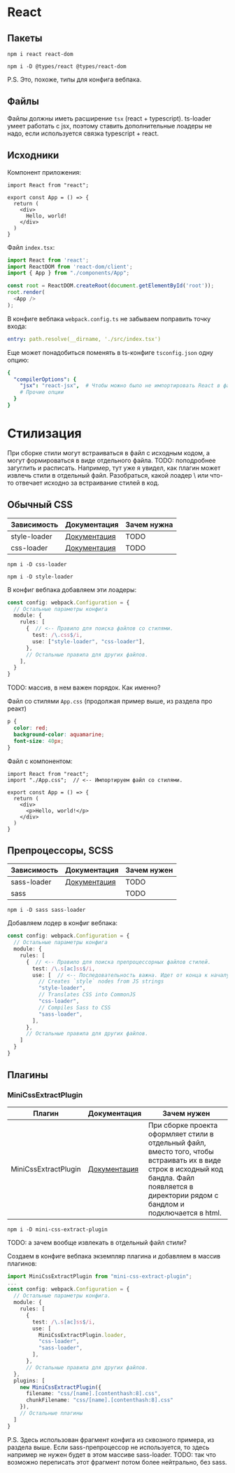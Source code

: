 # React

## Пакеты

```
npm i react react-dom
```

```
npm i -D @types/react @types/react-dom
```

P.S. Это, похоже, типы для конфига вебпака.

## Файлы

Файлы должны иметь расширение `tsx` (react + typescript). ts-loader умеет работать с jsx, поэтому ставить дополнительные лоадеры не надо, если используется связка typescript + react.

## Исходники

Компонент приложения:

```react
import React from "react";

export const App = () => {
  return (
    <div>
      Hello, world!
    </div>
  )
}
```

Файл `index.tsx`:

```typescript
import React from 'react';
import ReactDOM from 'react-dom/client';
import { App } from "./components/App";

const root = ReactDOM.createRoot(document.getElementById('root'));
root.render(
  <App />
);
```

В конфиге вебпака `webpack.config.ts` не забываем поправить точку входа:

```yaml
entry: path.resolve(__dirname, './src/index.tsx')
```

Еще может понадобиться поменять в ts-конфиге `tsconfig.json` одну опцию:

```yaml
{
  "compilerOptions": {
    "jsx": "react-jsx",  # Чтобы можно было не импортировать React в файлах с исходниками.
    # Прочие опции
  }
}
```

# Стилизация

При сборке стили могут встраиваться в файл с исходным кодом, а могут формироваться в виде отдельного файла. TODO: поподробнее загуглить и расписать. Например, тут уже я увидел, как плагин может извлечь стили в отдельный файл. Разобраться, какой лоадер \ или что-то отвечает исходно за встраивание стилей в код.

## Обычный CSS

| Зависимость  | Документация                                                 | Зачем нужна |
| ------------ | ------------------------------------------------------------ | ----------- |
| style-loader | [Документация](https://webpack.js.org/loaders/style-loader/) | TODO        |
| css-loader   | [Документация](https://webpack.js.org/loaders/css-loader/)   | TODO        |

```
npm i -D css-loader
```

```
npm i -D style-loader
```

В конфиг вебпака добавляем эти лоадеры:

```typescript
const config: webpack.Configuration = {
  // Остальные параметры конфига
  module: {
    rules: [
      {  // <-- Правило для поиска файлов со стилями.
        test: /\.css$/i,
        use: ["style-loader", "css-loader"],
      },
      // Остальные правила для других файлов.
    ],
  }
}
```

TODO: массив, в нем важен порядок. Как именно?

Файл со стилями `App.css` (продолжая пример выше, из раздела про реакт)

```css
p {
  color: red;
  background-color: aquamarine;
  font-size: 40px;
}
```

Файл с компонентом:

```react
import React from "react";
import "./App.css";  // <-- Импортируем файл со стилями.

export const App = () => {
  return (
    <div>
      <p>Hello, world!</p>
    </div>
  )
}
```

## Препроцессоры, SCSS

| Зависимость | Документация                                                | Зачем нужен |
| ----------- | ----------------------------------------------------------- | ----------- |
| sass-loader | [Документация](https://webpack.js.org/loaders/sass-loader/) | TODO        |
| sass        |                                                             | TODO        |

```
npm i -D sass sass-loader
```

Добавляем лодер в конфиг вебпака:

```typescript
const config: webpack.Configuration = {
  // Остальные параметры конфига
  module: {
    rules: [
      {  // <-- Правило для поиска препроцессорных файлов стилей.
        test: /\.s[ac]ss$/i,
        use: [  // <-- Последовательность важна. Идет от конца к началу. SASS > CSS > strings
          // Creates `style` nodes from JS strings
          "style-loader",
          // Translates CSS into CommonJS
          "css-loader",
          // Compiles Sass to CSS
          "sass-loader",
        ],
      },
      // Остальные правила для других файлов.
    ]
  }
}
```

## Плагины

### MiniCssExtractPlugin

| Плагин               | Документация                                                 | Зачем нужен                                                  |
| -------------------- | ------------------------------------------------------------ | ------------------------------------------------------------ |
| MiniCssExtractPlugin | [Документация](https://webpack.js.org/plugins/mini-css-extract-plugin/) | При сборке проекта оформляет стили в отдельный файл, вместо того, чтобы встраивать их в виде строк в исходный код бандла. Файл появляется в директории рядом с бандлом и подключается в html. |

```
npm i -D mini-css-extract-plugin
```

TODO: а зачем вообще извлекать в отдельный файл стили?

Создаем в конфиге вебпака экземпляр плагина и добавляем в массив плагинов:

```typescript
import MiniCssExtractPlugin from "mini-css-extract-plugin";
...
const config: webpack.Configuration = {
  // Остальные параметры конфига.
  module: {
    rules: [
      {
        test: /\.s[ac]ss$/i,
        use: [
          MiniCssExtractPlugin.loader,
          "css-loader",
          "sass-loader",
        ],
      },
      // Остальные правила для других файлов.
  },
  plugins: [
    new MiniCssExtractPlugin({
      filename: "css/[name].[contenthash:8].css",
      chunkFilename: "css/[name].[contenthash:8].css"
    }),
    // Остальные плагины
  ]
}
```

P.S. Здесь использован фрагмент конфига из сквозного примера, из раздела выше. Если sass-препроцессор не используется, то здесь например не нужен будет в этом массиве sass-loader. TODO: так что возможно переписать этот фрагмент потом более нейтрально, без sass.